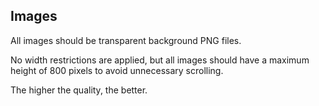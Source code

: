 ## Images

All images should be transparent background PNG files.

No width restrictions are applied, but all images should have a maximum height of 800 pixels to avoid unnecessary scrolling.

The higher the quality, the better.